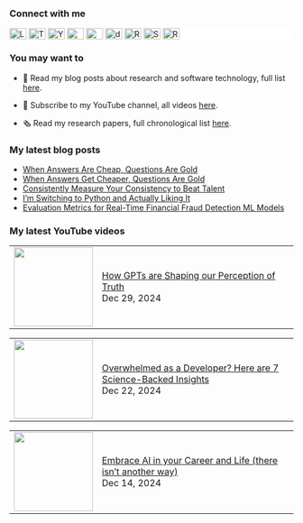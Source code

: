 ### Connect with me

<div style="background-color: white;">
  <a href="https://linkedin.com/in/cesarsotovalero" target="blank"><img align="center" src="https://cdn.jsdelivr.net/npm/simple-icons@3.0.1/icons/linkedin.svg" alt="LinkedIn" height="20" width="30" /></a>
  <a href="https://x.com/cesarsotovalero" target="blank"><img align="center" src="https://cdn.jsdelivr.net/npm/simple-icons@13.12.0/icons/x.svg" alt="Twitter" height="20" width="30" /></a>
  <a href="https://www.youtube.com/channel/UCR4rI98w6-MqYoCS6jR9LGg" target="blank"><img align="center" src="https://cdn.jsdelivr.net/npm/simple-icons@3.0.1/icons/youtube.svg" alt="YouTube" height="20" width="30" /></a>
  <a href="https://scholar.google.es/citations?user=jNBoowwAAAAJ&hl=en" target="blank"><img align="center" src="https://cdn.jsdelivr.net/npm/simple-icons@3.0.1/icons/googlescholar.svg" alt="GoogleSchoolar" height="20" width="30" /></a>
  <a href="https://orcid.org/0000-0003-0541-6411" target="blank"><img align="center" src="https://cdn.jsdelivr.net/npm/simple-icons@3.0.1/icons/orcid.svg" alt="ORCID" height="20" width="30" /></a>
  <a href="https://dblp.uni-trier.de/pid/192/3923.html" target="blank"><img align="center" src="https://cdn.jsdelivr.net/npm/simple-icons@3.0.1/icons/dblp.svg" alt="dblp" height="20" width="30" /></a>
  <a href="https://www.researchgate.net/profile/Cesar_Soto-Valero" target="blank"><img align="center" src="https://cdn.jsdelivr.net/npm/simple-icons@3.0.1/icons/researchgate.svg" alt="ResearchGate" height="20" width="30" /></a>
  <a href="https://stackoverflow.com/users/10480869/cesarsotovalero" target="blank"><img align="center" src="https://cdn.jsdelivr.net/npm/simple-icons@3.0.1/icons/stackoverflow.svg" alt="StackOverflow" height="20" width="30" /></a>
  <a href="http://feeds.feedburner.com/cesarsotovalero" target="blank"><img align="center" src="https://cdn.jsdelivr.net/npm/simple-icons@3.0.1/icons/rss.svg" alt="R" height="20" width="30" /></a>
</div>

### You may want to
  
- 📕 Read my blog posts about research and software technology, full list [here](https://www.cesarsotovalero.net/blog).

- 🎥 Subscribe to my YouTube channel, all videos [here](https://www.youtube.com/@cesarsotovalero/videos).

- 🗞 Read my research papers, full chronological list [here](https://www.cesarsotovalero.net/publications).

### My latest blog posts

<!-- BLOG-POST-LIST:START -->
- [When Answers Are Cheap, Questions Are Gold](https://www.cesarsotovalero.net/blog/when-answers-are-cheap-questions-are-gold.html)
- [When Answers Get Cheaper, Questions Are Gold](https://www.cesarsotovalero.net/blog/when-answers-get-cheaper-questions-are-gold.html)
- [Consistently Measure Your Consistency to Beat Talent](https://www.cesarsotovalero.net/blog/consistently-measure-consistency-to-beat-talent.html)
- [I’m Switching to Python and Actually Liking It](https://www.cesarsotovalero.net/blog/i-am-switching-to-python-and-actually-liking-it.html)
- [Evaluation Metrics for Real-Time Financial Fraud Detection ML Models](https://www.cesarsotovalero.net/blog/evaluation-metrics-for-real-time-financial-fraud-detection-ml-models.html)
<!-- BLOG-POST-LIST:END -->

### My latest YouTube videos

<!-- YOUTUBE:START --><table style="border: none;"><tr><td style="border: none;"><a href="https://www.youtube.com/watch?v=3s7xjI3g73w"><img width="140px" src="https://i.ytimg.com/vi/3s7xjI3g73w/mqdefault.jpg"></a></td><td style="border: none;"><a href="https://www.youtube.com/watch?v=3s7xjI3g73w">How GPTs are Shaping our Perception of Truth</a><br/>Dec 29, 2024</td></tr></table><table style="border: none;"><tr><td style="border: none;"><a href="https://www.youtube.com/watch?v=c-JIlLList4"><img width="140px" src="https://i.ytimg.com/vi/c-JIlLList4/mqdefault.jpg"></a></td><td style="border: none;"><a href="https://www.youtube.com/watch?v=c-JIlLList4">Overwhelmed as a Developer? Here are 7 Science-Backed Insights</a><br/>Dec 22, 2024</td></tr></table><table style="border: none;"><tr><td style="border: none;"><a href="https://www.youtube.com/watch?v=SQY2IED6vFQ"><img width="140px" src="https://i.ytimg.com/vi/SQY2IED6vFQ/mqdefault.jpg"></a></td><td style="border: none;"><a href="https://www.youtube.com/watch?v=SQY2IED6vFQ">Embrace AI in your Career and Life &lpar;there isn’t another way&rpar;</a><br/>Dec 14, 2024</td></tr></table><!-- YOUTUBE:END -->
